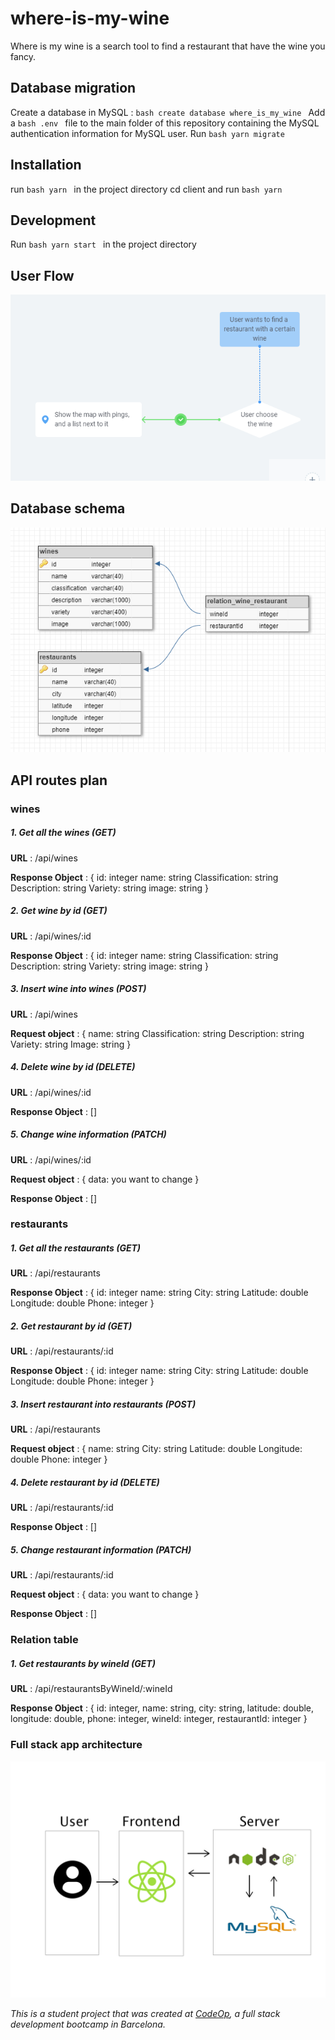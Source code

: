 # where-is-my-wine
Where is my wine is a search tool to find a restaurant that have the wine you fancy.

## Database migration
Create a database in MySQL : ```bash create database where_is_my_wine ```
Add a ```bash .env ``` file to the main folder of this repository containing the MySQL authentication information for MySQL user.
Run ```bash yarn migrate ```


## Installation
run ```bash yarn ``` in the project directory 
cd client and run ```bash yarn ```

## Development
Run ```bash yarn start ``` in the project directory

## User Flow

![User Flow](/client/public/img/USER_FLOW.png)

## Database schema

![DB schema](/client/public/img/db_schema.png)

## API routes plan

### wines

##### 1. Get all the wines (GET)

**URL** : /api/wines

**Response Object** : 
    {
    id: integer
    name: string
    Classification: string
    Description: string
    Variety: string
    image: string
    }

##### 2. Get wine by id (GET)

**URL** : /api/wines/:id

**Response Object** : 
    {
    id: integer
    name: string
    Classification: string
    Description: string
    Variety: string
    image: string
    }

##### 3. Insert wine into wines (POST)

**URL** : /api/wines

**Request object** : 
    {
    name: string
    Classification: string
    Description: string
    Variety: string
    Image: string
    }

##### 4. Delete wine by id (DELETE)

**URL** : /api/wines/:id

**Response Object** : 
    []

##### 5. Change wine information (PATCH)

**URL** : /api/wines/:id

**Request object** : 
    {
    data: you want to change
    }

**Response Object** : 
    []

### restaurants

##### 1. Get all the restaurants (GET)

**URL** : /api/restaurants

**Response Object** : 
    {
    id: integer
    name: string
    City: string
    Latitude: double
    Longitude: double
    Phone: integer
    }


##### 2. Get restaurant by id (GET)

**URL** : /api/restaurants/:id

**Response Object** : 
    {
    id: integer
    name: string
    City: string
    Latitude: double
    Longitude: double
    Phone: integer
    }

##### 3. Insert restaurant into restaurants (POST)

**URL** : /api/restaurants

**Request object** : 
    {
    name: string
    City: string
    Latitude: double
    Longitude: double
    Phone: integer
    }


##### 4. Delete restaurant by id (DELETE)

**URL** : /api/restaurants/:id

**Response Object** : 
    []

##### 5. Change restaurant information (PATCH)

**URL** : /api/restaurants/:id

**Request object** : 
    {
    data: you want to change
    }

**Response Object** : 
    []

### Relation table

##### 1. Get restaurants by wineId (GET)

**URL** : /api/restaurantsByWineId/:wineId

**Response Object** : 
    {
    id: integer,
    name: string,
    city: string,
    latitude: double,
    longitude: double,
    phone: integer,
    wineId: integer,
    restaurantId: integer
    }

### Full stack app architecture

![Architecture app](/client/public/img/architecture_app.jpg)

_This is a student project that was created at [CodeOp](http://codeop.tech), a full stack development bootcamp in Barcelona._